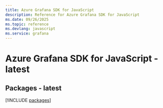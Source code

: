 ```yaml
---
title: Azure Grafana SDK for JavaScript
description: Reference for Azure Grafana SDK for JavaScript
ms.date: 09/26/2025
ms.topic: reference
ms.devlang: javascript
ms.service: grafana
---
```

# Azure Grafana SDK for JavaScript - latest
## Packages - latest
[!INCLUDE [packages](grafana-index.md)]